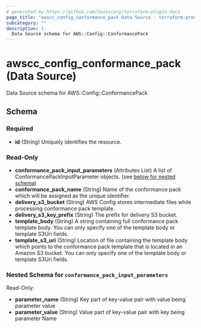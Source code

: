 ```yaml
---
# generated by https://github.com/hashicorp/terraform-plugin-docs
page_title: "awscc_config_conformance_pack Data Source - terraform-provider-awscc"
subcategory: ""
description: |-
  Data Source schema for AWS::Config::ConformancePack
---
```


# awscc_config_conformance_pack (Data Source)

Data Source schema for AWS::Config::ConformancePack



<!-- schema generated by tfplugindocs -->
## Schema

### Required

- **id** (String) Uniquely identifies the resource.

### Read-Only

- **conformance_pack_input_parameters** (Attributes List) A list of ConformancePackInputParameter objects. (see [below for nested schema](#nestedatt--conformance_pack_input_parameters))
- **conformance_pack_name** (String) Name of the conformance pack which will be assigned as the unique identifier.
- **delivery_s3_bucket** (String) AWS Config stores intermediate files while processing conformance pack template.
- **delivery_s3_key_prefix** (String) The prefix for delivery S3 bucket.
- **template_body** (String) A string containing full conformance pack template body. You can only specify one of the template body or template S3Uri fields.
- **template_s3_uri** (String) Location of file containing the template body which points to the conformance pack template that is located in an Amazon S3 bucket. You can only specify one of the template body or template S3Uri fields.

<a id="nestedatt--conformance_pack_input_parameters"></a>
### Nested Schema for `conformance_pack_input_parameters`

Read-Only:

- **parameter_name** (String) Key part of key-value pair with value being parameter value
- **parameter_value** (String) Value part of key-value pair with key being parameter Name


